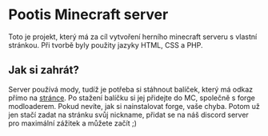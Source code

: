 # Pootis Minecraft server
Toto je projekt, který má za cíl vytvoření herního minecraft serveru s vlastní stránkou. Při tvorbě byly použity jazyky HTML, CSS a PHP. 

## Jak si zahrát?
Server používá mody, tudíž je potřeba si stáhnout balíček, který má odkaz přímo na [stránce](http://pootis.kesug.com). Po stažení balíčku si jej přidejte do MC, společně s forge modloaderem. Pokud nevíte, jak si nainstalovat forge, vaše chyba. Potom už jen stačí zadat na stránku svůj nickname, přidat se na náš discord server pro maximální zážitek a můžete začít ;)

